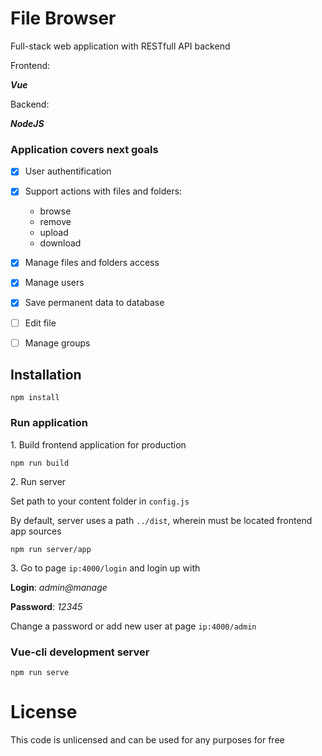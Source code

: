 # File Browser

Full-stack web application with RESTfull API backend

Frontend:

_**Vue**_

Backend:

_**NodeJS**_


### Application covers next goals

- [x] User authentification

- [x] Support actions with files and folders:

	- browse
	- remove
	- upload
	- download

- [x] Manage files and folders access

- [x] Manage users

- [x] Save permanent data to database

- [ ] Edit file

- [ ] Manage groups


## Installation

```
npm install
```

### Run application

1\. Build frontend application for production

```
npm run build
```

2\. Run server

Set path to your content folder in `config.js`

By default, server uses a path `../dist`, wherein must be located
frontend app sources
  
```
npm run server/app
```

3\. Go to page `ip:4000/login` and login up with

**Login**: _admin@manage_

**Password**: _12345_

Change a password or add new user at page `ip:4000/admin`

### Vue-cli development server

```
npm run serve
```

# License

This code is unlicensed and can be used for any purposes for free